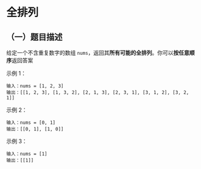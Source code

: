# 全排列

## （一）题目描述

给定一个不含重复数字的数组 `nums`，返回其**所有可能的全排列**。你可以**按任意顺序**返回答案

示例 1：

```
输入：nums = [1, 2, 3]
输出：[[1, 2, 3], [1, 3, 2], [2, 1, 3], [2, 3, 1], [3, 1, 2], [3, 2, 1]]
```

示例 2：

```
输入：nums = [0, 1]
输出：[[0, 1], [1, 0]]
```

示例 3：

```
输入：nums = [1]
输出：[[1]]
```
